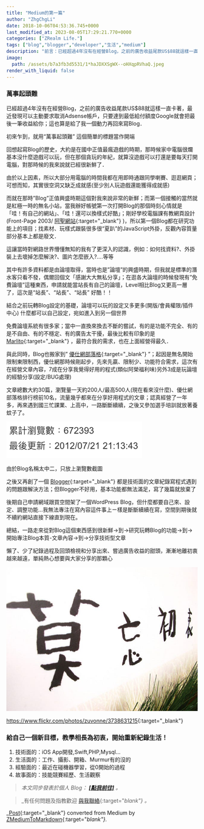 ```yaml
---
title: "Medium的第一篇"
author: "ZhgChgLi"
date: 2018-10-06T04:53:36.745+0000
last_modified_at: 2023-08-05T17:29:21.770+0000
categories: ["ZRealm Life."]
tags: ["blog","blogger","developer","生活","medium"]
description: "前言：已經超過4年沒有在經營Blog，之前的廣告收益尾款US$88就這樣一直卡著，最近發現可以主動要求取消Adsense帳戶，只要達到最低給付額度Google就會把最後一筆收益給你；這也算是給了我一個動力再回來寫Blog．"
image:
  path: /assets/b7a3fb3d5531/1*haJDXXSgWX--oHXqpRVhaQ.jpeg
render_with_liquid: false
---
```


### 萬事起頭難


已經超過4年沒有在經營Blog，之前的廣告收益尾款US$88就這樣一直卡著，最近發現可以主動要求取消Adsense帳戶，只要達到最低給付額度Google就會把最後一筆收益給你；這也算是給了我一個動力再回來寫Blog．

初來乍到，就用“萬事起頭難” 這個簡單的標題當作開端

回想起寫Blog的歷史，大約是在國中正值最瘋遊戲的時期，那時候家中電腦很爛基本沒什麼遊戲可以玩，但在那個貪玩的年紀，就算沒遊戲可以打還是要每天打開電腦，對那時候的我來說就已經很新鮮了．

由於以上因素，所以大部分用電腦的時間我都在用即時通跟同學喇賽、逛逛網頁；可想而知，其實很空洞又缺乏成就感\(至少別人玩遊戲還能獲得成就感\)

而就在那時”Blog”正值興盛時期這個對我來說非常的新鮮；而第一個接觸的當然就是紅極一時的無名小站，當我辦好帳號第一次打開Blog的那個時刻心情就是「哇！有自己的網站」、「哇！還可以換樣式好酷」；剛好學校電腦課有教網頁設計\(Front\-Page 2003/ [阿聖網站](http://sheng.phy.nknu.edu.tw/){:target="_blank"} \)，所以第一個Blog都在研究功能上的項目；找素材、玩樣式跟裝很多很“夏趴”的JavaScript外掛，反觀內容質量部分基本上都是廢文．

這讓當時對網路世界懵懂無知的我有了更深入的認識，例如：如何找資料?、外掛裝上去壞掉怎麼解決?、圖片怎麼嵌入?…\.等等

其中有許多資料都是由論壇取得，當時也是”論壇”的興盛時期，但我就是標準的潛水客只看不發，偶爾回個文「感謝大大無私分享」；在逛各大論壇的時候發現有”免費論壇”這種東西，申請就能當站長有自己的論壇，Level相比Blog又更高一層了，這次是“站長”、“站長”、“站長” 好酷！！

結合之前玩轉Blog設定的基礎，論壇可以玩的設定又多更多\(開版/會員權限/插件中心\) 什麼都可以自己設定，宛如進入到另一個世界

免費論壇系統有很多家；當中一直換來換去不斷的嘗試，有的是功能不完全、有的是不自由、有的不穩定、有的廣告太干擾，最後比較有印象的是 [Marlito](https://free.com.tw/free-discuz-forum-marlito/){:target="_blank"} ，最符合我的需求，也在上面經營得最久．

與此同時，Blog也搬家到” [優仕網部落格](http://blog.youthwant.com.tw){:target="_blank"} ”；起因是無名開始限制東限制西，優仕網那時候剛起步，先來先贏、限制少、功能符合需求，這次有在經營文章內容，7成在分享我覺得好用的程式\(類似阿榮福利味\)另外3成是玩論壇的經驗分享\(設定/BUG處理\)

文章總數大約30篇，瀏覽量一天約200人/最高500人\(現在看來沒什麼\)、優仕網部落格排行榜前10名，流量幾乎都來在分享好用程式的文章；認真經營了一年多，再來遇到國三忙課業、上高中，一路斷斷續續，之後又參加選手培訓就放著養蚊子了。


![由於Blog名稱太中二，只放上瀏覽數截圖](/assets/b7a3fb3d5531/1*4f2u_8dJ_OOeDcKt_Msayg.png)

由於Blog名稱太中二，只放上瀏覽數截圖

之後又再創了一個 [Blogger](https://www.blogger.com/about/?r=1-null_user){:target="_blank"} 都是技術面的文章紀錄寫程式遇到的問題跟解決方法；但Blogger不好用，基本功能都無法滿足，寫了幾篇就放棄了

後期自己申請網域跟買空間架了一個WordPress Blog，但什麼都要自己來、設定、調整功能…我無法專注在寫內容這件事上ㄧ樣是斷斷續續在寫，空間到期後就不續約網站直接下線直到現在。

總結，一路走來從對Blog這個東西感到很新鮮\-&gt;到\-&gt;研究玩轉Blog的功能\-&gt;到\-&gt;開始專注Blog本質\-文章內容\-&gt;到\-&gt;分享技術型文章

懶了、少了紀錄過程及回頭檢視和分享出來、嘗過廣告收益的甜頭，漸漸地離初衷越來越遠，單純熱心想要與大家分享的那顆心


![[https://www\.flickr\.com/photos/zuvonne/3738631215](https://www.flickr.com/photos/zuvonne/3738631215){:target="_blank"}](/assets/b7a3fb3d5531/1*haJDXXSgWX--oHXqpRVhaQ.jpeg)

[https://www\.flickr\.com/photos/zuvonne/3738631215](https://www.flickr.com/photos/zuvonne/3738631215){:target="_blank"}
### 給自己一個新目標，教學相長為初衷，開始重新紀錄生活！
1. 技術面的：iOS App開發,Swift,PHP,Mysql…
2. 生活面的：工作、攝影、開箱、Murmur有的沒的
3. 經驗面的：最近在碰機器學習，從0開始的過程
4. 故事面的：技能競賽經歷、生活觀察




> _本文同步發表於個人 Blog： [**\[點我前往\]**](../b7a3fb3d5531/) 。_ 





> _有任何問題及指教歡迎 [與我聯絡](https://www.zhgchg.li/contact){:target="_blank"} 。_ 






_[Post](https://medium.com/zrealm-life/medium%E7%9A%84%E7%AC%AC%E4%B8%80%E7%AF%87-b7a3fb3d5531){:target="_blank"} converted from Medium by [ZMediumToMarkdown](https://github.com/ZhgChgLi/ZMediumToMarkdown){:target="_blank"}._
